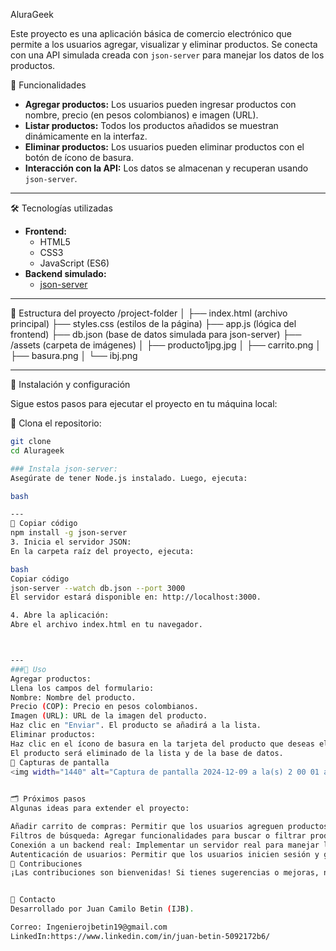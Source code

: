  AluraGeek

Este proyecto es una aplicación básica de comercio electrónico que permite a los usuarios agregar, visualizar y eliminar productos. Se conecta con una API simulada creada con `json-server` para manejar los datos de los productos.

🚀 Funcionalidades

- **Agregar productos:** Los usuarios pueden ingresar productos con nombre, precio (en pesos colombianos) e imagen (URL).
- **Listar productos:** Todos los productos añadidos se muestran dinámicamente en la interfaz.
- **Eliminar productos:** Los usuarios pueden eliminar productos con el botón de ícono de basura.
- **Interacción con la API:** Los datos se almacenan y recuperan usando `json-server`.

---

 🛠️ Tecnologías utilizadas

- **Frontend:**
  - HTML5
  - CSS3
  - JavaScript (ES6)
- **Backend simulado:**
  - [json-server](https://www.npmjs.com/package/json-server)

---

📂 Estructura del proyecto
/project-folder
│
├── index.html        (archivo principal)
├── styles.css        (estilos de la página)
├── app.js            (lógica del frontend)
├── db.json           (base de datos simulada para json-server)
├── /assets           (carpeta de imágenes)
│     ├── producto1jpg.jpg
│     ├── carrito.png
│     ├── basura.png
│     └── ibj.png


---

🚀 Instalación y configuración

Sigue estos pasos para ejecutar el proyecto en tu máquina local:

 📂 Clona el repositorio:
```bash
git clone 
cd Alurageek

### Instala json-server:
Asegúrate de tener Node.js instalado. Luego, ejecuta:

bash

---
📂 Copiar código
npm install -g json-server
3. Inicia el servidor JSON:
En la carpeta raíz del proyecto, ejecuta:

bash
Copiar código
json-server --watch db.json --port 3000
El servidor estará disponible en: http://localhost:3000.

4. Abre la aplicación:
Abre el archivo index.html en tu navegador.



---
###🧰 Uso
Agregar productos:
Llena los campos del formulario:
Nombre: Nombre del producto.
Precio (COP): Precio en pesos colombianos.
Imagen (URL): URL de la imagen del producto.
Haz clic en "Enviar". El producto se añadirá a la lista.
Eliminar productos:
Haz clic en el ícono de basura en la tarjeta del producto que deseas eliminar.
El producto será eliminado de la lista y de la base de datos.
🎨 Capturas de pantalla
<img width="1440" alt="Captura de pantalla 2024-12-09 a la(s) 2 00 01 a m" src="https://github.com/user-attachments/assets/5821c736-afcf-4434-a65a-3af260cb9f21">

 
🗂️ Próximos pasos
Algunas ideas para extender el proyecto:

Añadir carrito de compras: Permitir que los usuarios agreguen productos al carrito y calculen el total.
Filtros de búsqueda: Agregar funcionalidades para buscar o filtrar productos por nombre o precio.
Conexión a un backend real: Implementar un servidor real para manejar los datos.
Autenticación de usuarios: Permitir que los usuarios inicien sesión y guarden productos en su cuenta.
🤝 Contribuciones
¡Las contribuciones son bienvenidas! Si tienes sugerencias o mejoras, no dudes en enviar un pull request o abrir un issue.


📧 Contacto
Desarrollado por Juan Camilo Betin (IJB).

Correo: Ingenierojbetin19@gmail.com
LinkedIn:https://www.linkedin.com/in/juan-betin-5092172b6/
